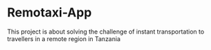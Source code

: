 # Remotaxi-App
This project is about solving the challenge of instant transportation to travellers in a remote region in Tanzania
